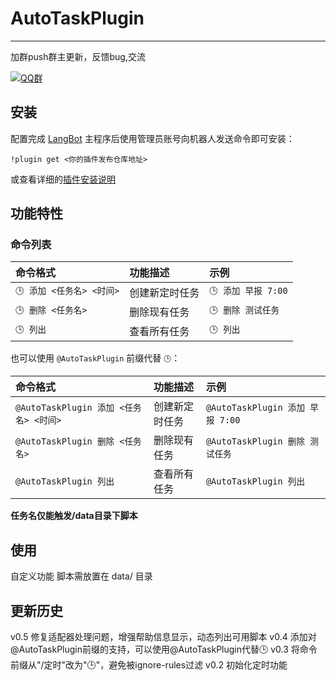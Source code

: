 # AutoTaskPlugin

---

加群push群主更新，反馈bug,交流

[![QQ群](https://img.shields.io/badge/QQ群-965312424-green)](https://qm.qq.com/cgi-bin/qm/qr?k=en97YqjfYaLpebd9Nn8gbSvxVrGdIXy2&jump_from=webapi&authKey=41BmkEjbGeJ81jJNdv7Bf5EDlmW8EHZeH7/nktkXYdLGpZ3ISOS7Ur4MKWXC7xIx)

## 安装

配置完成 [LangBot](https://github.com/RockChinQ/LangBot) 主程序后使用管理员账号向机器人发送命令即可安装：

```
!plugin get <你的插件发布仓库地址>
```

或查看详细的[插件安装说明](https://docs.langbot.app/plugin/plugin-intro.html#%E6%8F%92%E4%BB%B6%E7%94%A8%E6%B3%95)

## 功能特性

### 命令列表

| 命令格式                | 功能描述       | 示例                  |
| :---------------------- | :------------- | :-------------------- |
| `🕒 添加 <任务名> <时间>` | 创建新定时任务 | `🕒 添加 早报 7:00` |
| `🕒 删除 <任务名>`      | 删除现有任务   | `🕒 删除 测试任务`  |
| `🕒 列出`             | 查看所有任务   | `🕒 列出`           |

也可以使用 `@AutoTaskPlugin` 前缀代替 `🕒`：

| 命令格式                | 功能描述       | 示例                  |
| :---------------------- | :------------- | :-------------------- |
| `@AutoTaskPlugin 添加 <任务名> <时间>` | 创建新定时任务 | `@AutoTaskPlugin 添加 早报 7:00` |
| `@AutoTaskPlugin 删除 <任务名>`      | 删除现有任务   | `@AutoTaskPlugin 删除 测试任务`  |
| `@AutoTaskPlugin 列出`             | 查看所有任务   | `@AutoTaskPlugin 列出`           |


**任务名仅能触发/data目录下脚本**

## 使用

自定义功能
脚本需放置在 data/ 目录
<!-- 插件开发者自行填写插件使用说明 -->

## 更新历史

v0.5 修复适配器处理问题，增强帮助信息显示，动态列出可用脚本
v0.4 添加对@AutoTaskPlugin前缀的支持，可以使用@AutoTaskPlugin代替🕒
v0.3 将命令前缀从"/定时"改为"🕒"，避免被ignore-rules过滤
v0.2 初始化定时功能